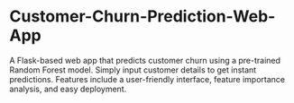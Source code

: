 # Customer-Churn-Prediction-Web-App
A Flask-based web app that predicts customer churn using a pre-trained Random Forest model. Simply input customer details to get instant predictions. Features include a user-friendly interface, feature importance analysis, and easy deployment.
